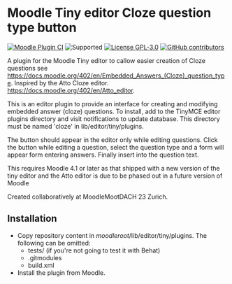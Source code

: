 Moodle Tiny editor Cloze question type button
=============================================

[![Moodle Plugin 
CI](https://github.com/srobotta/moodle-tiny_cloze/workflows/Moodle%20Plugin%20CI/badge.svg?branch=main)](https://github.com/srobotta/moodle-tiny_cloze/actions?query=workflow%3A%22Moodle+Plugin+CI%22+branch%3Amain)
![Supported](https://img.shields.io/badge/Moodle-4.1+-orange.svg)
[![License GPL-3.0](https://img.shields.io/github/license/srobotta/moodle-tiny_cloze?color=lightgrey)](https://github.com/srobotta/moodle-tiny_cloze/blob/main/LICENSE)
[![GitHub contributors](https://img.shields.io/github/contributors/srobotta/moodle-tiny_cloze)](https://github.com/srobotta/moodle-tiny_cloze/graphs/contributors)


A plugin for the Moodle Tiny editor to callow easier creation of Cloze questions
see https://docs.moodle.org/402/en/Embedded_Answers_(Cloze)_question_type. Inspired by the Atto Cloze editor. https://docs.moodle.org/402/en/Atto_editor.

This is an editor plugin to provide an interface for creating and
modifying embedded answer (cloze) questions. To install, add to the TinyMCE
editor plugins directory and visit notifications to update database. This
directory must be named 'cloze' in lib/editor/tiny/plugins.

The button should appear in the editor only while editing questions. Click
the button while editing a question, select the question type and a form
will appear form entering answers. Finally insert into the question text.

This requires Moodle 4.1 or later as that shipped with a new version of the tiny editor and the Atto editor is due to be phased out in a future version of Moodle

Created collaboratively at MoodleMootDACH 23 Zurich.

## Installation

 - Copy repository content in *moodleroot*/lib/editor/tiny/plugins. The following can be omitted:
   - tests/ (if you're not going to test it with Behat)
   - .gitmodules
   - build.xml
 - Install the plugin from Moodle. 


